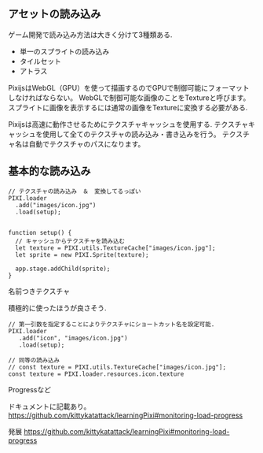 
## アセットの読み込み

ゲーム開発で読み込み方法は大きく分けて3種類ある.

- 単一のスプライトの読み込み
- タイルセット
- アトラス

PixijsはWebGL（GPU）を使って描画するのでGPUで制御可能にフォーマットしなければならない。
WebGLで制御可能な画像のことをTextureと呼びます。
スプライトに画像を表示するには通常の画像をTextureに変換する必要がある.

Pixijsは高速に動作させるためにテクスチャキャッシュを使用する.
テクスチャキャッシュを使用して全てのテクスチャの読み込み・書き込みを行う。
テクスチャ名は自動でテクスチャのパスになります。


## 基本的な読み込み

```
// テクスチャの読み込み　＆　変換してるっぽい
PIXI.loader
  .add("images/icon.jpg")
  .load(setup);


function setup() {
  // キャッシュからテクスチャを読み込む
  let texture = PIXI.utils.TextureCache["images/icon.jpg"];
  let sprite = new PIXI.Sprite(texture);

  app.stage.addChild(sprite);
}

```

名前つきテクスチャ

積極的に使ったほうが良さそう.

```
// 第一引数を指定することによりテクスチャにショートカット名を設定可能.
PIXI.loader
   .add("icon", "images/icon.jpg")
   .load(setup);

// 同等の読み込み
// const texture = PIXI.utils.TextureCache["images/icon.jpg"];
const texture = PIXI.loader.resources.icon.texture

```

Progressなど

ドキュメントに記載あり。
https://github.com/kittykatattack/learningPixi#monitoring-load-progress

発展
https://github.com/kittykatattack/learningPixi#monitoring-load-progress
